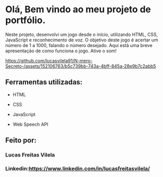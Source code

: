 # Olá, Bem vindo ao meu projeto de portfólio.

Neste projeto, desenvolvi um jogo desde o início, utilizando HTML, CSS, JavaScript e reconhecimento de voz. O objetivo deste jogo é acertar um número de 1 a 1000, falando o número desejado. Aqui está uma breve apresentação de como funciona o jogo. Ative o som!

https://github.com/lucasvilela91/N-mero-Secreto-/assets/152106763/b5c739bb-743a-4bff-845a-28e9b7c2abb5

## Ferramentas utilizadas:

* HTML

* CSS

* JavaScript

* Web Speech API

## Feito por:

### Lucas Freitas Vilela

### Linkedin:https://www.linkedin.com/in/lucasfreitasvilela/

